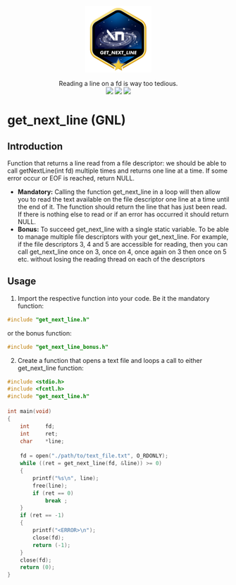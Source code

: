 <br/>
<p align="center">
    <img src="https://github.com/chrisdelmoro/42cursus/blob/main/badges/get_next_linem.png" alt="Logo" width="150" height="150">

  <p align="center">
    Reading a line on a fd is way too tedious.
    <br/>
    <img src="https://img.shields.io/badge/Mandatory-OK-brightgreen"/>
    <img src="https://img.shields.io/badge/Bonus-OK-brightgreen"/>
    <img src="https://img.shields.io/badge/Final%20Score-125-blue"/>
  </p>
</p>

# get_next_line (GNL)
## Introduction
Function that returns a line read from a file descriptor: we should be able to call getNextLine(int fd) multiple times and returns one line at a time. If some error occur or EOF is reached, return NULL.

* **Mandatory:** Calling the function get_next_line in a loop will then allow you to read the text available on the file descriptor one line at a time until the end of it. The function should return the line that has just been read. If there is nothing else to read or if an error has occurred it should return NULL.
* **Bonus:** To succeed get_next_line with a single static variable. To be able to manage multiple file descriptors with your get_next_line. For example, if the file descriptors 3, 4 and 5 are accessible for reading, then you can call get_next_line once on 3, once on 4, once again on 3 then once on 5 etc. without losing the reading thread on each of the descriptors

## Usage
1. Import the respective function into your code. Be it the mandatory function:
```c
#include "get_next_line.h"
```
or the bonus function:
```c
#include "get_next_line_bonus.h"
```

2. Create a function that opens a text file and loops a call to either get_next_line function:
```c
#include <stdio.h>
#include <fcntl.h>
#include "get_next_line.h"

int	main(void)
{
	int     fd;
	int     ret;
	char    *line;

	fd = open("./path/to/text_file.txt", O_RDONLY);
	while ((ret = get_next_line(fd, &line)) >= 0)
	{
		printf("%s\n", line);
		free(line);
		if (ret == 0)
			break ;
	}
	if (ret == -1)
	{
		printf("<ERROR>\n");
		close(fd);
		return (-1);
	}
	close(fd);
	return (0);
}
```
